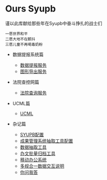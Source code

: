 # Ours Syupb

谨以此库献给那些年在Syupb中奋斗挣扎的战士们

```
一愿世界和平
二愿大地不在颤抖
三愿儿童不再喝毒奶粉
```

* 数据提报系统篇

  * [数据提报服务](PackagerService/README.md)
  * [图形导出服务](MapExporter/README.md)

* 法院查控网篇

  * [法院查询服务](CourtQuery/README.md)

* UCML篇

  * [UCML](UCML/README.md)

* 杂记篇

  * [SYUPB配置](syupb.md)
  * [成果管理系统抽取工具配置](syams.md)
  * [数据抽取工具](datatransfer.md)
  * [办文批量归档工具](bwbatch.md)
  * [移动办公系统](MobileOA/README.md)
  * [多规合一数据交互说明](xmlporter.md)
  * [你问我答](q&a.md)



